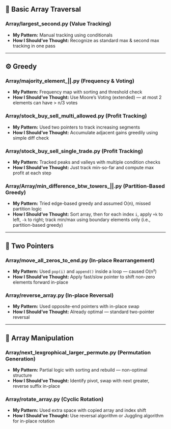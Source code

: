 ## 🧮 Basic Array Traversal

### Array/largest_second.py (Value Tracking)
* **My Pattern:** Manual tracking using conditionals
* **How I Should’ve Thought:** Recognize as standard max & second max tracking in one pass

---

## ⚙️ Greedy

### Array/majority_element_||.py (Frequency & Voting)
* **My Pattern:** Frequency map with sorting and threshold check
* **How I Should’ve Thought:** Use Moore’s Voting (extended) — at most 2 elements can have > n/3 votes

### Array/stock_buy_sell_multi_allowed.py (Profit Tracking)
* **My Pattern:** Used two pointers to track increasing segments
* **How I Should’ve Thought:** Accumulate adjacent gains greedily using simple diff check

### Array/stock_buy_sell_single_trade.py (Profit Tracking)
* **My Pattern:** Tracked peaks and valleys with multiple condition checks
* **How I Should’ve Thought:** Just track min-so-far and compute max profit at each step

### Array/Array/min_difference_btw_towers_||.py (Partition-Based Greedy)
* **My Pattern:** Tried edge-based greedy and assumed O(n), missed partition logic
* **How I Should’ve Thought:** Sort array, then for each index `i`, apply `+k` to left, `-k` to right; track min/max using boundary elements only (i.e., partition-based greedy)

---

## 🧭 Two Pointers

### Array/move_all_zeros_to_end.py (In-place Rearrangement)
* **My Pattern:** Used `pop(i)` and `append()` inside a loop — caused O(n²)
* **How I Should’ve Thought:** Apply fast/slow pointer to shift non-zero elements forward in-place

### Array/reverse_array.py (In-place Reversal)
* **My Pattern:** Used opposite-end pointers with in-place swap
* **How I Should’ve Thought:** Already optimal — standard two-pointer reversal

---

## 🔄 Array Manipulation

### Array/next_lexgrophical_larger_permute.py (Permutation Generation)
* **My Pattern:** Partial logic with sorting and rebuild — non-optimal structure
* **How I Should’ve Thought:** Identify pivot, swap with next greater, reverse suffix in-place

### Array/rotate_array.py (Cyclic Rotation)
* **My Pattern:** Used extra space with copied array and index shift
* **How I Should’ve Thought:** Use reversal algorithm or Juggling algorithm for in-place rotation
